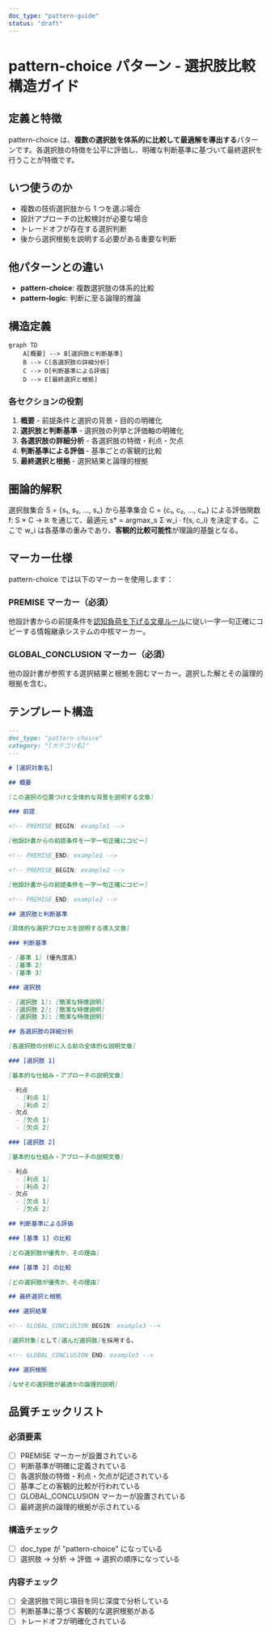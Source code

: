 ```yaml
---
doc_type: "pattern-guide"
status: "draft"
---
```


# pattern-choice パターン - 選択肢比較構造ガイド

## 定義と特徴

pattern-choice は、**複数の選択肢を体系的に比較して最適解を導出する**パターンです。各選択肢の特徴を公平に評価し、明確な判断基準に基づいて最終選択を行うことが特徴です。

## いつ使うのか

- 複数の技術選択肢から 1 つを選ぶ場合
- 設計アプローチの比較検討が必要な場合
- トレードオフが存在する選択判断
- 後から選択根拠を説明する必要がある重要な判断

## 他パターンとの違い

- **pattern-choice**: 複数選択肢の体系的比較
- **pattern-logic**: 判断に至る論理的推論

## 構造定義

```mermaid
graph TD
    A[概要] --> B[選択肢と判断基準]
    B --> C[各選択肢の詳細分析]
    C --> D[判断基準による評価]
    D --> E[最終選択と根拠]
```

### 各セクションの役割

1. **概要** - 前提条件と選択の背景・目的の明確化
2. **選択肢と判断基準** - 選択肢の列挙と評価軸の明確化
3. **各選択肢の詳細分析** - 各選択肢の特徴・利点・欠点
4. **判断基準による評価** - 基準ごとの客観的比較
5. **最終選択と根拠** - 選択結果と論理的根拠

## 圏論的解釈

選択肢集合 S = {s₁, s₂, ..., sₙ} から基準集合 C = {c₁, c₂, ..., cₘ} による評価関数 f: S × C → ℝ を通じて、最適元 s\* = argmax_s Σ w_i · f(s, c_i) を決定する。ここで w_i は各基準の重みであり、**客観的比較可能性**が理論的基盤となる。

## マーカー仕様

pattern-choice では以下のマーカーを使用します：

### PREMISE マーカー（必須）

他設計書からの前提条件を[認知負荷を下げる文章ルール](../00-documents/writing-rules.md)に従い一字一句正確にコピーする情報継承システムの中核マーカー。

### GLOBAL_CONCLUSION マーカー（必須）

他の設計書が参照する選択結果と根拠を囲むマーカー。選択した解とその論理的根拠を含む。

## テンプレート構造

```markdown
---
doc_type: "pattern-choice"
category: "[カテゴリ名]"
---

# [選択対象名]

## 概要

[この選択の位置づけと全体的な背景を説明する文章]

### 前提

<!-- PREMISE_BEGIN: example1 -->

[他設計書からの前提条件を一字一句正確にコピー]

<!-- PREMISE_END: example1 -->

<!-- PREMISE_BEGIN: example2 -->

[他設計書からの前提条件を一字一句正確にコピー]

<!-- PREMISE_END: example2 -->

## 選択肢と判断基準

[具体的な選択プロセスを説明する導入文章]

### 判断基準

- [基準 1] (優先度高)
- [基準 2]
- [基準 3]

### 選択肢

- [選択肢 1]: [簡潔な特徴説明]
- [選択肢 2]: [簡潔な特徴説明]
- [選択肢 3]: [簡潔な特徴説明]

## 各選択肢の詳細分析

[各選択肢の分析に入る前の全体的な説明文章]

### [選択肢 1]

[基本的な仕組み・アプローチの説明文章]

- 利点
  - [利点 1]
  - [利点 2]
- 欠点
  - [欠点 1]
  - [欠点 2]

### [選択肢 2]

[基本的な仕組み・アプローチの説明文章]

- 利点
  - [利点 1]
  - [利点 2]
- 欠点
  - [欠点 1]
  - [欠点 2]

## 判断基準による評価

### [基準 1] の比較

[どの選択肢が優秀か、その理由]

### [基準 2] の比較

[どの選択肢が優秀か、その理由]

## 最終選択と根拠

### 選択結果

<!-- GLOBAL_CONCLUSION_BEGIN: example3 -->

[選択対象]として[選んだ選択肢]を採用する。

<!-- GLOBAL_CONCLUSION_END: example3 -->

### 選択根拠

[なぜその選択肢が最適かの論理的説明]
```

## 品質チェックリスト

### 必須要素

- [ ] PREMISE マーカーが設置されている
- [ ] 判断基準が明確に定義されている
- [ ] 各選択肢の特徴・利点・欠点が記述されている
- [ ] 基準ごとの客観的比較が行われている
- [ ] GLOBAL_CONCLUSION マーカーが設置されている
- [ ] 最終選択の論理的根拠が示されている

### 構造チェック

- [ ] doc_type が "pattern-choice" になっている
- [ ] 選択肢 → 分析 → 評価 → 選択の順序になっている

### 内容チェック

- [ ] 全選択肢で同じ項目を同じ深度で分析している
- [ ] 判断基準に基づく客観的な選択根拠がある
- [ ] トレードオフが明確化されている
